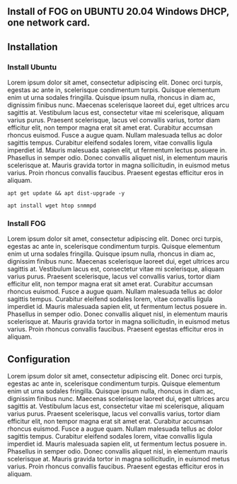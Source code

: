 ## Install of FOG on UBUNTU 20.04 Windows DHCP, one network card.
## Installation
### Install Ubuntu
Lorem ipsum dolor sit amet, consectetur adipiscing elit. Donec orci turpis, egestas ac ante in, scelerisque condimentum turpis. Quisque elementum enim ut urna sodales fringilla. Quisque ipsum nulla, rhoncus in diam ac, dignissim finibus nunc. Maecenas scelerisque laoreet dui, eget ultrices arcu sagittis at. Vestibulum lacus est, consectetur vitae mi scelerisque, aliquam varius purus. Praesent scelerisque, lacus vel convallis varius, tortor diam efficitur elit, non tempor magna erat sit amet erat. Curabitur accumsan rhoncus euismod. Fusce a augue quam. Nullam malesuada tellus ac dolor sagittis tempus. Curabitur eleifend sodales lorem, vitae convallis ligula imperdiet id. Mauris malesuada sapien elit, ut fermentum lectus posuere in. Phasellus in semper odio.
Donec convallis aliquet nisl, in elementum mauris scelerisque at. Mauris gravida tortor in magna sollicitudin, in euismod metus varius. Proin rhoncus convallis faucibus. Praesent egestas efficitur eros in aliquam.

``` {.bash}
apt get update && apt dist-upgrade -y
```
``` {.bash}
apt install wget htop snmmpd
```

### Install FOG
Lorem ipsum dolor sit amet, consectetur adipiscing elit. Donec orci turpis, egestas ac ante in, scelerisque condimentum turpis. Quisque elementum enim ut urna sodales fringilla. Quisque ipsum nulla, rhoncus in diam ac, dignissim finibus nunc. Maecenas scelerisque laoreet dui, eget ultrices arcu sagittis at. Vestibulum lacus est, consectetur vitae mi scelerisque, aliquam varius purus. Praesent scelerisque, lacus vel
convallis varius, tortor diam efficitur elit, non tempor magna erat sit amet erat. Curabitur accumsan rhoncus euismod. Fusce a augue quam. Nullam malesuada tellus ac dolor sagittis tempus. Curabitur eleifend sodales lorem, vitae convallis ligula imperdiet id. Mauris malesuada sapien elit, ut fermentum lectus posuere in. Phasellus in semper odio. Donec convallis aliquet nisl, in elementum mauris scelerisque at. Mauris gravida tortor in magna sollicitudin, in euismod metus varius. Proin rhoncus convallis faucibus. Praesent egestas efficitur eros in aliquam.
  
## Configuration
Lorem ipsum dolor sit amet, consectetur adipiscing elit. Donec orci turpis, egestas ac ante in, scelerisque condimentum turpis. Quisque elementum enim ut urna sodales fringilla. Quisque ipsum nulla, rhoncus in diam ac, dignissim finibus nunc. Maecenas scelerisque laoreet dui, eget ultrices arcu sagittis at. Vestibulum lacus est, consectetur vitae mi scelerisque, aliquam varius purus. Praesent scelerisque, lacus vel
convallis varius, tortor diam efficitur elit, non tempor magna erat sit amet erat. Curabitur accumsan rhoncus euismod. Fusce a augue quam. Nullam malesuada tellus ac dolor sagittis tempus. Curabitur eleifend sodales lorem, vitae convallis ligula imperdiet id. Mauris malesuada sapien elit, ut fermentum lectus posuere in. Phasellus in semper odio. Donec convallis aliquet nisl, in elementum mauris scelerisque at. Mauris gravida tortor in magna sollicitudin, in euismod metus varius. Proin rhoncus convallis faucibus. Praesent egestas efficitur eros in aliquam.
